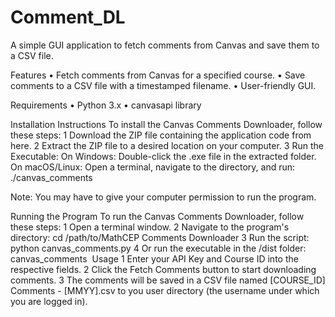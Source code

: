 # Comment_DL
A simple GUI application to fetch comments from Canvas and save them to a CSV file.

Features
	•	Fetch comments from Canvas for a specified course.
	•	Save comments to a CSV file with a timestamped filename.
	•	User-friendly GUI.

Requirements
	•	Python 3.x
	•	canvasapi library

Installation Instructions
To install the Canvas Comments Downloader, follow these steps:
	1	Download the ZIP file containing the application code from here.
	2	Extract the ZIP file to a desired location on your computer.
	3	Run the Executable:
			On Windows: Double-click the .exe file in the extracted folder.
			On macOS/Linux: Open a terminal, navigate to the directory, and run:
			./canvas_comments

Note: You may have to give your computer permission to run the program.

Running the Program
To run the Canvas Comments Downloader, follow these steps:
	1	Open a terminal window.
	2	Navigate to the program's directory: cd /path/to/MathCEP Comments Downloader
	3	Run the script: python canvas_comments.py
	4	Or run the executable in the /dist folder: canvas_comments 
Usage
	1	Enter your API Key and Course ID into the respective fields.
	2	Click the Fetch Comments button to start downloading comments.
	3	The comments will be saved in a CSV file named [COURSE_ID] Comments - [MMYY].csv to you user directory (the username under which you are logged in).
